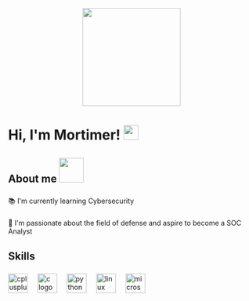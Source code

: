 <div align="center">
  <img height="200" src="https://i.pinimg.com/originals/2e/e8/8b/2ee88bf78e4f76001f59bad5e91a6a03.gif"  />
</div>

###
<h1 align="left">Hi, I'm Mortimer! <span><img src="https://media.giphy.com/media/WUlplcMpOCEmTGBtBW/giphy.gif" width="30"></span></h1>

<h2 align="left">About me <img src="https://media.giphy.com/media/mGcNjsfWAjY5AEZNw6/giphy.gif" width="50"></h2>

###

<p align="left">📚 I'm currently learning Cybersecurity</p>

###

<p align="left">🔭 I'm passionate about the field of defense and aspire to become a SOC Analyst</p>

###

<h2 align="left">Skills</h2>

###

<div align="left">
  <img src="https://cdn.jsdelivr.net/gh/devicons/devicon/icons/cplusplus/cplusplus-original.svg" height="40" alt="cplusplus logo"  />
  <img width="12" />
  <img src="https://cdn.jsdelivr.net/gh/devicons/devicon/icons/c/c-original.svg" height="40" alt="c logo"  />
  <img width="12" />
  <img src="https://cdn.jsdelivr.net/gh/devicons/devicon/icons/python/python-original.svg" height="40" alt="python logo"  />
  <img width="12" />
  <img src="https://cdn.jsdelivr.net/gh/devicons/devicon/icons/linux/linux-original.svg" height="40" alt="linux logo"  />
  <img width="12" />
  <img src="https://cdn.jsdelivr.net/gh/devicons/devicon/icons/microsoftsqlserver/microsoftsqlserver-plain.svg" height="40" alt="microsoftsqlserver logo"  />
</div>

###

